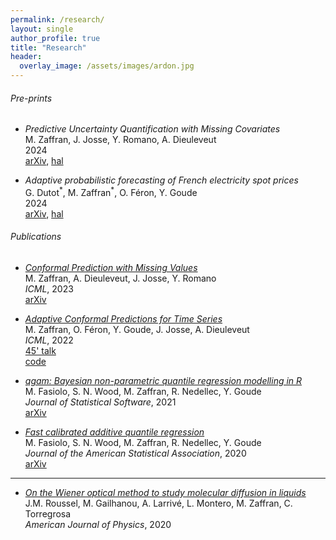 ```yaml
---
permalink: /research/
layout: single
author_profile: true
title: "Research"
header:
  overlay_image: /assets/images/ardon.jpg
---
```


###### Pre-prints

- *Predictive Uncertainty Quantification with Missing Covariates*  
M. Zaffran, J. Josse, Y. Romano, A. Dieuleveut  
2024  
[arXiv](https://arxiv.org/abs/2405.15641), [hal](https://hal.science/hal-04587674)

- *Adaptive probabilistic forecasting of French electricity spot prices*  
G. Dutot<sup>\*</sup>, M. Zaffran<sup>\*</sup>, O. Féron, Y. Goude  
2024  
[arXiv](https://arxiv.org/abs/2405.15359), [hal](https://hal.science/hal-04586509)

###### Publications

- [*Conformal Prediction with Missing Values*](https://proceedings.mlr.press/v202/zaffran23a.html)
    <span style="float:right;">
        <a href="http://mzaffran.github.io/uq-na"> <i class="fas fa-fw fa-folder-open"></i>  </a>
    </span>  
M. Zaffran, A. Dieuleveut, J. Josse, Y. Romano  
*ICML*, 2023  
[arXiv](https://arxiv.org/abs/2306.02732)

- [*Adaptive Conformal Predictions for Time Series*](https://proceedings.mlr.press/v162/zaffran22a.html)
    <span style="float:right;">
        <a href="http://mzaffran.github.io/acp-ts"> <i class="fas fa-fw fa-folder-open"></i>  </a>
    </span>  
M. Zaffran, O. Féron, Y. Goude, J. Josse, A. Dieuleveut  
*ICML*, 2022   
[45' talk](https://www.youtube.com/watch?v=Yuxu9aUpVi0)   
[code](https://github.com/mzaffran/adaptiveconformalpredictionstimeseries)  

- [*qgam: Bayesian non-parametric quantile regression modelling in R*](https://www.jstatsoft.org/article/view/v100i09)  
M. Fasiolo, S. N. Wood, M. Zaffran, R. Nedellec, Y. Goude  
*Journal of Statistical Software*, 2021  
[arXiv](https://arxiv.org/abs/2007.03303)  

- [*Fast calibrated additive quantile regression*](https://amstat.tandfonline.com/doi/abs/10.1080/01621459.2020.1725521)  
M. Fasiolo, S. N. Wood, M. Zaffran, R. Nedellec, Y. Goude  
*Journal of the American Statistical Association*, 2020  
[arXiv](https://arxiv.org/abs/1707.03307)


***

- [*On the Wiener optical method to study molecular diffusion in liquids*](https://aapt.scitation.org/doi/abs/10.1119/10.0001448)  
J.M. Roussel, M. Gailhanou, A. Larrivé, L. Montero, M. Zaffran, C. Torregrosa  
*American Journal of Physics*, 2020
